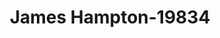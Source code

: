 ---
f_zip-code: 71112
f_state-code: LA
title: James Hampton-19834
f_phone: 318-742-8990
f_city-only: Bossier City
f_address: 1425 Airline Dr Bossier City
f_location-unique-id: '19834'
slug: james-hampton-19834
updated-on: '2024-05-30T13:46:58.046Z'
created-on: '2024-05-30T13:36:59.803Z'
published-on: '2024-05-30T13:54:32.469Z'
f_city-state: cms/city/bossier-city-la.md
f_company: cms/company/james-hampton.md
f_state: cms/state/louisiana.md
layout: '[payday-loan].html'
tags: payday-loan
---